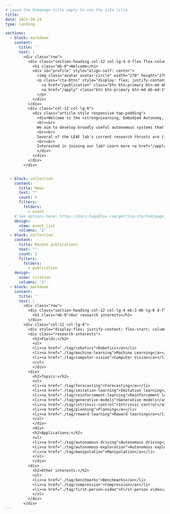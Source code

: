 ```yaml
---
# Leave the homepage title empty to use the site title
title:
date: 2022-10-24
type: landing

sections:
  - block: markdown
    content:
      title: ''
      text: |
        <div class="row">
          <div class="section-heading col-12 col-lg-4 d-flex flex-column align-items-center align-items-lg-start">
            <h1 class="mb-0">Welcome</h1>  
            <div id="profile" style="align-self: center">
              <img class="avatar avatar-circle" width="270" height="270" src="/images/nr_headshot_v2.jpg" alt="Nicholas Rhinehart">
              <p class="cta-btns" style="display: flex; justify-content: center; column-gap: 1vw">
                <a href="/publication" class="btn btn-primary btn-md mb-md-1"><i class="fas fa-book-open-reader pr-1" aria-hidden="true"></i>Read our work</a>
                <a href="/apply" class="btn btn-primary btn-md mb-md-1"><i class="fas fa-flask pr-1" aria-hidden="true"></i>Join us</a>
              </p>
            </div>
          </div>
          <div class="col-12 col-lg-8">
            <div class="article-style responsive-top-padding">
              <div>Welcome to the <strong>Learning, Embodied Autonomy, and Forecasting (LEAF)</strong> lab affiliated with the <a href="https://robotics.utoronto.ca" target="_blank">Robotics Institute</a>, <a href="https://utias.utoronto.ca" target="_blank">Institute for Aerospace Studies</a>, and <a href="https://cs.utoronto.ca" target="_blank">Department of Computer Science</a> at the <a href="https://utoronto.ca" target="_blank">University of Toronto</a>. The LEAF lab is led by <a href="author/nicholas-rhinehart/">Prof. Nick Rhinehart</a>.
              <br><br> 
              We aim to develop broadly useful autonomous systems that efficiently and safely operate in complex environments by advancing the algorithmic foundations of robot learning. By developing learning-based systems for forecasting and control, the LEAF lab equips autonomous systems with the ability to predict and respond to real-time changes in their environment. Our research develops principled algorithms by advancing and drawing upon methods from model-based and model-free reinforcement learning, imitation learning, information theory, and deep learning.
              <br><br>
              Several of the LEAF lab's current research thrusts are (i) developing transferable models by learning to forecast high-dimensional data, (ii) deep learning methods for jointly forecasting and planning motion in uncertain environments,  (iii) autonomous systems that learn from a variety of sources of human data -- demonstration data, preference feedback, and others -- in order to help them perform complex tasks safely and efficiently.
              <br><br>
              Interested in joining our lab? Learn more <a href="/apply">here</a>.
              </div>
            </div>
          </div>
        </div>


  - block: collection
    content:
      title: News
      text: ""
      count: 5
      filters:
        folders:
          - event
    # See options here: https://docs.hugoblox.com/getting-started/page-builder/#listing-view
    design:
      view: event_list
      columns: '2'
  - block: collection
    content:
      title: Recent publications
      text: ""
      count: 3
      filters:
        folders:
          - publication
    design:
      view: citation
      columns: '2'
  - block: markdown
    content:
      title: ''
      text: |
        <div class="row">
          <div class="section-heading col-12 col-lg-4 mb-3 mb-lg-0 d-flex flex-column align-items-center align-items-lg-start">
            <h1 class="mb-0">Our research interests</h1>  
          </div>
        <div class="col-12 col-lg-8">
          <div style="display:flex; justify-content: flex-start; column-gap: 1vw; row-gap: 1vw; font-size: medium; text-align:left; flex-wrap: wrap">
          <div class="research-interests">
            <h2>Fields:</h2>
            <ul>
            <li><a href="./tag/robotics">Robotics</a></li>
            <li><a href="./tag/machine-learning">Machine Learning</a></li>
            <li><a href="./tag/computer-vision">Computer Vision</a></li>
            </ul>
            </div>
          <div>
            <h2>Topics:</h2>
            <ul>
            <li><a href="./tag/forecasting">Forecasting</a></li>
            <li><a href="./tag/imitation-learning">Imitation learning</a></li>
            <li><a href="./tag/reinforcement-learning">Reinforcement learning</a></li>
            <li><a href="./tag/generative-models">Generative models</a></li>
            <li><a href="./tag/intrinsic-control">Intrinsic control</a></li>
            <li><a href="./tag/planning">Planning</a></li>
            <li><a href="./tag/reward-learning">Reward learning</a></li>
            </ul>
            </div>
            <div>
            <h2>Applications:</h2>
            <ul>
            <li><a href="./tag/autonomous-driving">Autonomous driving</a></li>
            <li><a href="./tag/autonomous-exploration">Autonomous exploration</a></li>
            <li><a href="./tag/manipulation">Manipulation</a></li>
            </ul>
            </div>
          <div>
            <h2>Other interests:</h2>
            <ul>
            <li><a href="./tag/benchmarks">Benchmarks</a></li>
            <li><a href="./tag/compression">Compression</a></li>
            <li><a href="./tag/first-person-video">First-person video</a></li>
            </ul>
          </div>	
        </div>
---
```

